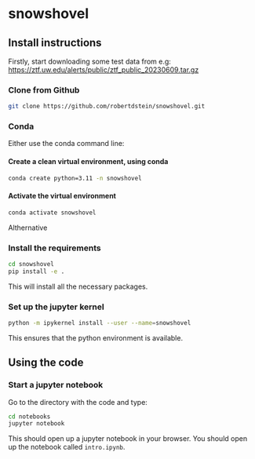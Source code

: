 # snowshovel

## Install instructions

Firstly, start downloading some test data from e.g: https://ztf.uw.edu/alerts/public/ztf_public_20230609.tar.gz

### Clone from Github

```bash
git clone https://github.com/robertdstein/snowshovel.git
```

### Conda

Either use the conda command line:

#### Create a clean virtual environment, using conda

```bash
conda create python=3.11 -n snowshovel
```

#### Activate the virtual environment

```bash
conda activate snowshovel
```

Althernative

### Install the requirements

```bash
cd snowshovel
pip install -e .
```

This will install all the necessary packages.

### Set up the jupyter kernel

```bash
python -m ipykernel install --user --name=snowshovel
```
This ensures that the python environment is available.

## Using the code

### Start a jupyter notebook

Go to the directory with the code and type:

```bash
cd notebooks
jupyter notebook
```

This should open up a jupyter notebook in your browser. 
You should open up the notebook called `intro.ipynb`.
